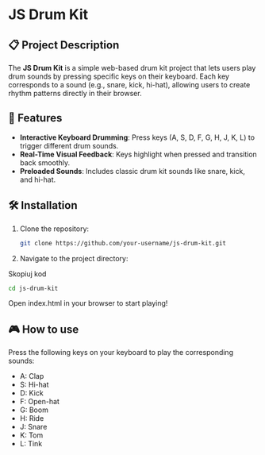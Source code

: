 # JS Drum Kit

## 📋 Project Description
The **JS Drum Kit** is a simple web-based drum kit project that lets users play drum sounds by pressing specific keys on their keyboard. Each key corresponds to a sound (e.g., snare, kick, hi-hat), allowing users to create rhythm patterns directly in their browser.

## 🚀 Features
- **Interactive Keyboard Drumming**: Press keys (A, S, D, F, G, H, J, K, L) to trigger different drum sounds.
- **Real-Time Visual Feedback**: Keys highlight when pressed and transition back smoothly.
- **Preloaded Sounds**: Includes classic drum kit sounds like snare, kick, and hi-hat.

## 🛠️ Installation
1. Clone the repository:
   ```bash
   git clone https://github.com/your-username/js-drum-kit.git
   

2. Navigate to the project directory:

Skopiuj kod
```bash
cd js-drum-kit
```
Open index.html in your browser to start playing!


## 🎮 How to use
Press the following keys on your keyboard to play the corresponding sounds:
- A: Clap
- S: Hi-hat
- D: Kick
- F: Open-hat
- G: Boom
- H: Ride
- J: Snare
- K: Tom
- L: Tink
